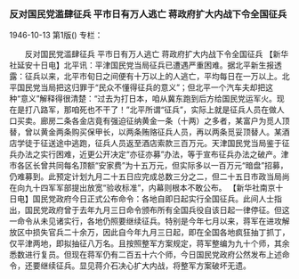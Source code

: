 ### 反对国民党滥肆征兵  平市日有万人逃亡  蒋政府扩大内战下令全国征兵

1946-10-13
第1版()
专栏：

　　反对国民党滥肆征兵
    平市日有万人逃亡
    蒋政府扩大内战下令全国征兵
    【新华社延安十日电】北平讯：平津国民党当局征兵已遭遇严重困难。据北平新生报透露：征兵以来，北平市旬日之间便有十万以上的人逃亡，平均每日在一万以上。北平国民党当局把这归罪于“民众不懂得征兵的意义”；但北平一个汽车夫却把这种“意义”解释得很清楚：“过去为打日本，咱从冀东跑到后方给国民党运军火。现在是打八路军，那咱死也不干了！”北平所谓“征兵”，实际上就是征兵人员在做人口买卖。廊房二条各金店竟有强迫征纳黄金一条（十两）之多者，某富户为觅人顶替，曾以黄金两条购买保甲长，以两条贿赂征兵人员，再以两条觅妥顶替人。某酒店学徒于征送途中逃跑，征兵人员返至酒店索款三百万元。天津国民党当局鉴于征兵办法之实行困难，近更公开决定“亦征亦募”办法，等于宣布征兵办法之破产。津市各区长曾共同每名顶额“安家费”为十五万元，但实际多以一百万元“暗盘”招募，仍难募到。此预定计划九月二十五日应完成总数三分之二，但二十五日市政当局尚在向九十四军军部提出放宽“验收标准”，内幕则根本不敢公布。
    【新华社南京十日电】国民党政府今日正式公布命令：各地自即日起实行全国征兵。此间人士指出，国民党政府曾于去年九月三日命令颁布所有全国兵役自该日起一律停征。但这一命令从未见诸实行，各地仍照要继续征兵。特别是今年七月以来，蒋军在进攻解放区中损失官兵二十余万，因此自今年九月三日起，即在全国各地疯狂抽丁抓丁，仅平津两地，即拟抽征八万名。且按照整军方案规定，蒋军整编为九十个师，其余悉数进行复员。但现在蒋军仍有二百五十六个师，今日国民党政府公然发布上述命令，还要继续征兵。显见蒋介石决心扩大内战，将整军方案破坏无遗。
